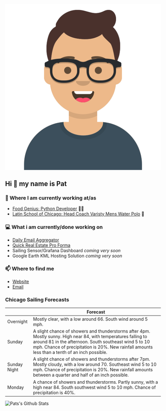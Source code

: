 [![Social banner for p-j-falconer](https://raw.githubusercontent.com/P-J-FALCONER/P-J-FALCONER/master/assets/avataaars.svg)](https://patfalconer.com/)
## Hi :wave: my name is Pat

### 💼 Where I am currently working at/as
- [Food Genius: Python Developer](https://getfoodgenius.com/) 🍔🐍
- [Latin School of Chicago: Head Coach Varisty Mens Water Polo](https://www.latinschool.org/) 🤽


### 💻 What i am currently/done working on
 - [Daily Email Aggregator](https://github.com/P-J-FALCONER/dott_daily_mail)
 - [Quick Real Estate Pro Forma](https://github.com/P-J-FALCONER/henry)
 - Sailing Sensor/Grafana Dashboard *coming very soon*
 - Google Earth KML Hosting Solution *coming very soon*

### 📫 Where to find me
 - [Website](https://patfalconer.com/)
 - [Email](mailto:patrick.j.falconer@gmail.com)


### Chicago Sailing Forecasts
|   | Forecast  |
|---|---|
| Overnight | Mostly clear, with a low around 66. South wind around 5 mph. |
| Sunday | A slight chance of showers and thunderstorms after 4pm. Mostly sunny. High near 84, with temperatures falling to around 81 in the afternoon. South southeast wind 5 to 10 mph. Chance of precipitation is 20%. New rainfall amounts less than a tenth of an inch possible. |
| Sunday Night | A slight chance of showers and thunderstorms after 7pm. Mostly cloudy, with a low around 70. Southeast wind 5 to 10 mph. Chance of precipitation is 20%. New rainfall amounts between a quarter and half of an inch possible. |
| Monday | A chance of showers and thunderstorms. Partly sunny, with a high near 84. South southwest wind 5 to 10 mph. Chance of precipitation is 40%. |

![Pats's Github Stats](https://github-readme-stats.vercel.app/api?username=p-j-falconer&show_icons=true&theme=radical)
